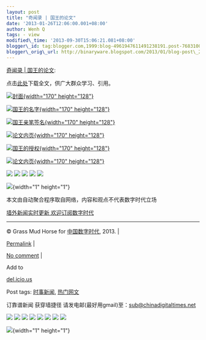 ```yaml
--- 
layout: post 
title: "奇闻录 | 国王的论文" 
date: '2013-01-26T12:06:00.001+08:00' 
author: Wenh Q
tags: - view
modified\_time: '2013-09-30T15:06:21.081+08:00' 
blogger\_id: tag:blogger.com,1999:blog-4961947611491238191.post-7683100582809843851
blogger\_orig\_url: http://binaryware.blogspot.com/2013/01/blog-post\_2262.html
--- 
```

[奇闻录
|
国王的论文](http://feedproxy.google.com/~r/chinagfwblog/~3/tchxbTIYr9Q/):



点击[此处](http://qiwen.lu/uploads/xilunwen.pdf)下载全文，供广大群众学习、引用。

<div>

<div>

<div>

[![封面](http://qiwen.lu/wp-content/gallery/guowanglunw/thumbs/thumbs_1.jpg "封面"){width="170"
height="128"}](http://qiwen.lu/wp-content/gallery/guowanglunw/1.jpg " ")

</div>

</div>

</div>

<div>

<div>

[![国王的名字](http://qiwen.lu/wp-content/gallery/guowanglunw/thumbs/thumbs_2.jpg "国王的名字"){width="170"
height="128"}](http://qiwen.lu/wp-content/gallery/guowanglunw/2.jpg " ")

</div>

</div>

<div>

<div>

[![国王亲笔签名](http://qiwen.lu/wp-content/gallery/guowanglunw/thumbs/thumbs_3.jpg "国王亲笔签名"){width="170"
height="128"}](http://qiwen.lu/wp-content/gallery/guowanglunw/3.jpg " ")

</div>

</div>

<div>

<div>

[![论文内页](http://qiwen.lu/wp-content/gallery/guowanglunw/thumbs/thumbs_4.jpg "论文内页"){width="170"
height="128"}](http://qiwen.lu/wp-content/gallery/guowanglunw/4.jpg " ")

</div>

</div>

<div>

<div>

[![国王的授权](http://qiwen.lu/wp-content/gallery/guowanglunw/thumbs/thumbs_5.jpg "国王的授权"){width="170"
height="128"}](http://qiwen.lu/wp-content/gallery/guowanglunw/5.jpg " ")

</div>

</div>

<div>

<div>

[![论文内页](http://qiwen.lu/wp-content/gallery/guowanglunw/thumbs/thumbs_6.jpg "论文内页"){width="170"
height="128"}](http://qiwen.lu/wp-content/gallery/guowanglunw/6.jpg " ")

</div>

</div>

<div>

</div>



<div>

[![](http://feeds.feedburner.com/~ff/qi-wen-lu?d=yIl2AUoC8zA)](http://feeds.feedburner.com/~ff/qi-wen-lu?a=AiSKhD1hBFw:R5DVkh4zOdg:yIl2AUoC8zA)
[![](http://feeds.feedburner.com/~ff/qi-wen-lu?d=7Q72WNTAKBA)](http://feeds.feedburner.com/~ff/qi-wen-lu?a=AiSKhD1hBFw:R5DVkh4zOdg:7Q72WNTAKBA)
[![](http://feeds.feedburner.com/~ff/qi-wen-lu?i=AiSKhD1hBFw:R5DVkh4zOdg:F7zBnMyn0Lo)](http://feeds.feedburner.com/~ff/qi-wen-lu?a=AiSKhD1hBFw:R5DVkh4zOdg:F7zBnMyn0Lo)
[![](http://feeds.feedburner.com/~ff/qi-wen-lu?i=AiSKhD1hBFw:R5DVkh4zOdg:V_sGLiPBpWU)](http://feeds.feedburner.com/~ff/qi-wen-lu?a=AiSKhD1hBFw:R5DVkh4zOdg:V_sGLiPBpWU)
[![](http://feeds.feedburner.com/~ff/qi-wen-lu?d=qj6IDK7rITs)](http://feeds.feedburner.com/~ff/qi-wen-lu?a=AiSKhD1hBFw:R5DVkh4zOdg:qj6IDK7rITs)

</div>

![](http://feeds.feedburner.com/~r/qi-wen-lu/~4/AiSKhD1hBFw){width="1"
height="1"}

本文由自动聚合程序取自网络，内容和观点不代表数字时代立场



[墙外新闻实时更新 欢迎订阅数字时代](http://eepurl.com/msuvD)


















------------------------------------------------------------------------

© Grass Mud Horse for [中国数字时代](https://caonima.biz/chinese), 2013.
|

[Permalink](https://caonima.biz/chinese/2013/01/%e5%a5%87%e9%97%bb%e5%bd%95-%e5%9b%bd%e7%8e%8b%e7%9a%84%e8%ae%ba%e6%96%87/)
|

[No
comment](https://caonima.biz/chinese/2013/01/%e5%a5%87%e9%97%bb%e5%bd%95-%e5%9b%bd%e7%8e%8b%e7%9a%84%e8%ae%ba%e6%96%87/#comments)
|

Add to

[del.icio.us](http://del.icio.us/post?url=https://caonima.biz/chinese/2013/01/%e5%a5%87%e9%97%bb%e5%bd%95-%e5%9b%bd%e7%8e%8b%e7%9a%84%e8%ae%ba%e6%96%87/&title=%E5%A5%87%E9%97%BB%E5%BD%95%20%7C%20%E5%9B%BD%E7%8E%8B%E7%9A%84%E8%AE%BA%E6%96%87)





Post tags:
[时事新闻](https://caonima.biz/chinese/tag/%e6%97%b6%e4%ba%8b%e6%96%b0%e9%97%bb/?category=10466),
[热门网文](https://caonima.biz/chinese/tag/%e7%83%ad%e9%97%a8%e7%bd%91%e6%96%87/?category=10466)



订靠谱新闻 获穿墙捷径
请发电邮(最好用gmail)至：sub@chinadigitaltimes.net







<div>

[![](http://feeds.feedburner.com/~ff/chinagfwblog?d=yIl2AUoC8zA)](http://feeds.feedburner.com/~ff/chinagfwblog?a=tchxbTIYr9Q:-TChNkiyt5w:yIl2AUoC8zA)
[![](http://feeds.feedburner.com/~ff/chinagfwblog?i=tchxbTIYr9Q:-TChNkiyt5w:-BTjWOF_DHI)](http://feeds.feedburner.com/~ff/chinagfwblog?a=tchxbTIYr9Q:-TChNkiyt5w:-BTjWOF_DHI)
[![](http://feeds.feedburner.com/~ff/chinagfwblog?i=tchxbTIYr9Q:-TChNkiyt5w:F7zBnMyn0Lo)](http://feeds.feedburner.com/~ff/chinagfwblog?a=tchxbTIYr9Q:-TChNkiyt5w:F7zBnMyn0Lo)
[![](http://feeds.feedburner.com/~ff/chinagfwblog?i=tchxbTIYr9Q:-TChNkiyt5w:V_sGLiPBpWU)](http://feeds.feedburner.com/~ff/chinagfwblog?a=tchxbTIYr9Q:-TChNkiyt5w:V_sGLiPBpWU)
[![](http://feeds.feedburner.com/~ff/chinagfwblog?d=qj6IDK7rITs)](http://feeds.feedburner.com/~ff/chinagfwblog?a=tchxbTIYr9Q:-TChNkiyt5w:qj6IDK7rITs)
[![](http://feeds.feedburner.com/~ff/chinagfwblog?d=l6gmwiTKsz0)](http://feeds.feedburner.com/~ff/chinagfwblog?a=tchxbTIYr9Q:-TChNkiyt5w:l6gmwiTKsz0)
[![](http://feeds.feedburner.com/~ff/chinagfwblog?i=tchxbTIYr9Q:-TChNkiyt5w:gIN9vFwOqvQ)](http://feeds.feedburner.com/~ff/chinagfwblog?a=tchxbTIYr9Q:-TChNkiyt5w:gIN9vFwOqvQ)
[![](http://feeds.feedburner.com/~ff/chinagfwblog?d=TzevzKxY174)](http://feeds.feedburner.com/~ff/chinagfwblog?a=tchxbTIYr9Q:-TChNkiyt5w:TzevzKxY174)

</div>

![](http://feeds.feedburner.com/~r/chinagfwblog/~4/tchxbTIYr9Q){width="1"
height="1"}
